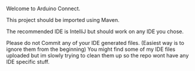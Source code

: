 Welcome to Arduino Connect.

This project should be imported using Maven.

The recommended IDE is IntelliJ but should work on any IDE you chose.

Please do not Commit any of your IDE generated files. (Easiest way is to ignore them from the beginning)
You might find some of my IDE files uploaded but im slowly trying to clean them up so the repo wont have any IDE specific stuff.